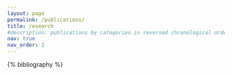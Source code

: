 ```yaml
---
layout: page
permalink: /publications/
title: research
#description: publications by categories in reversed chronological order. generated by jekyll-scholar.
nav: true
nav_order: 2
---
```


<!-- _pages/publications.md -->

<div class="publications">

{% bibliography %}

</div>